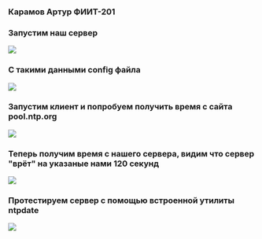 
### Карамов Артур ФИИТ-201

### Запустим наш сервер
![](https://pp.userapi.com/c841024/v841024753/766dd/w5G8CIYSu7k.jpg)

### С такими данными config файла
![](https://pp.userapi.com/c840225/v840225600/89757/W5vxBO2Q5uA.jpg)

### Запустим клиент и попробуем получить время с сайта pool.ntp.org

![](https://pp.userapi.com/c840337/v840337753/5eb0d/2rllURnMh_g.jpg)

### Теперь получим время с нашего сервера, видим что сервер "врёт" на указаные нами 120 секунд

![](https://pp.userapi.com/c840337/v840337753/5eb1e/w3K__a229iQ.jpg)

### Протестируем сервер с помощью встроенной утилиты ntpdate

![](https://pp.userapi.com/c840225/v840225600/89750/7NAeyCNEqKU.jpg)
